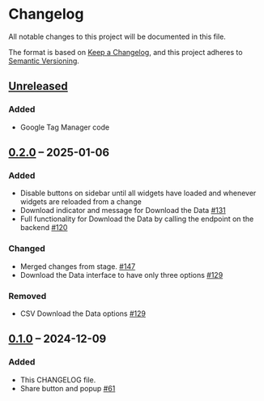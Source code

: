 # Changelog

All notable changes to this project will be documented in this file.

The format is based on [Keep a Changelog](https://keepachangelog.com/en/1.1.0/),
and this project adheres to [Semantic Versioning](https://semver.org/spec/v2.0.0.html).

## [Unreleased]

### Added
- Google Tag Manager code

## [0.2.0] – 2025-01-06

### Added
- Disable buttons on sidebar until all widgets have loaded and whenever widgets are reloaded from a change 
- Download indicator and message for Download the Data [#131](https://github.com/htrc/torchlite-frontend/issues/131)
- Full functionality for Download the Data by calling the endpoint on the backend [#120](https://github.com/htrc/torchlite-backend/issues/120)

### Changed
- Merged changes from stage. [#147](https://github.com/htrc/torchlite-frontend/issues/147)
- Download the Data interface to have only three options [#129](https://github.com/htrc/torchlite-frontend/issues/129)

### Removed

- CSV Download the Data options [#129](https://github.com/htrc/torchlite-frontend/issues/129)

## [0.1.0] – 2024-12-09

### Added

- This CHANGELOG file.
- Share button and popup [#61](https://github.com/htrc/torchlite-app/issues/61)

[unreleased]: https://github.com/htrc/torchlite-frontend/compare/0.2.0...HEAD
[0.1.0]: https://github.com/htrc/torchlite-frontend/compare/0.2.0...0.1.0
[0.2.0]: https://github.com/htrc/torchlite-frontend/releases/tag/0.2.0
